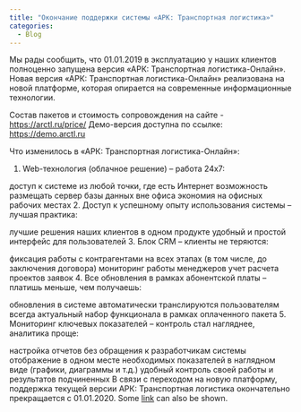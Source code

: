 ```yaml
---
title: "Окончание поддержки системы «АРК: Транспортная логистика»"
categories:
  - Blog
---
```


Мы рады сообщить, что 01.01.2019 в эксплуатацию у наших клиентов полноценно запущена версия «АРК: Транспортная логистика-Онлайн».
Новая версия «АРК: Транспортная логистика-Онлайн» реализована на новой платформе, которая опирается на современные информационные технологии.

Состав пакетов и стоимость сопровождения на сайте - https://arctl.ru/price/
Демо-версия доступна по ссылке: https://demo.arctl.ru

Что изменилось в «АРК: Транспортная логистика-Онлайн»:

1. Web-технология (облачное решение) – работа 24х7:

доступ к системе из любой точки, где есть Интернет
возможность размещать сервер базы данных вне офиса
экономия на офисных рабочих местах
2. Доступ к успешному опыту использования системы – лучшая практика:

лучшие решения наших клиентов в одном продукте
удобный и простой интерфейс для пользователей
3. Блок CRM – клиенты не теряются:

фиксация работы с контрагентами на всех этапах (в том числе, до заключения договора)
мониторинг работы менеджеров
учет расчета проектов заявок
4. Все обновления в рамках абонентской платы – платишь меньше, чем получаешь:

обновления в системе автоматически транслируются пользователям
всегда актуальный набор функционала в рамках оплаченного пакета
5. Мониторинг ключевых показателей – контроль стал нагляднее, аналитика проще:

настройка отчетов без обращения к разработчикам системы
отображение в одном месте необходимых показателей в наглядном виде (графики, диаграммы и т.д.)
удобный контроль своей работы и результатов подчиненных
В связи с переходом на новую платформу, поддержка текущей версии АРК: Транспортная логистика окончательно прекращается с 01.01.2020.
Some [link](#) can also be shown.
